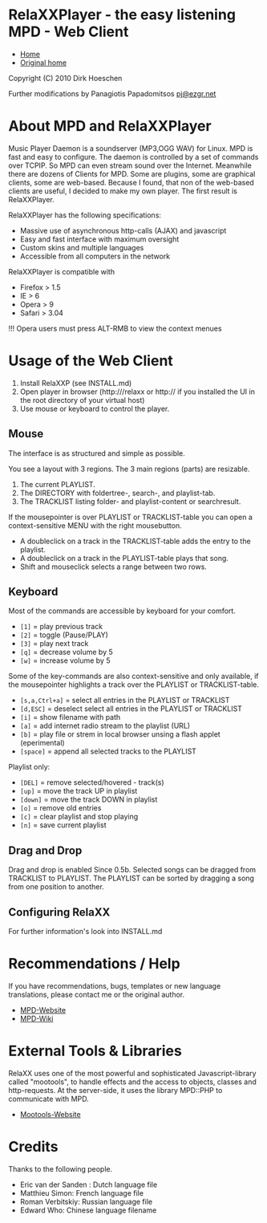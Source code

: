 RelaXXPlayer - the easy listening MPD - Web Client
==================================================

* [Home](https://github.com/priestjim/relaxx)
* [Original home](http://relaxx.dirk-hoeschen.de)

Copyright (C) 2010 Dirk Hoeschen

Further modifications by Panagiotis Papadomitsos <pj@ezgr.net>

About MPD and RelaXXPlayer
==========================

Music Player Daemon is a soundserver (MP3,OGG WAV) for Linux. MPD is fast and easy to configure. The daemon is controlled by a set of commands over TCPIP. So MPD can even stream sound over the Internet. Meanwhile there are dozens of Clients for MPD. Some are plugins, some are graphical clients, some are web-based. Because I found, that non of
the web-based clients are useful, I decided to make my own player. The first result is RelaXXPlayer.

RelaXXPlayer has the following specifications:

* Massive use of asynchronous http-calls (AJAX) and javascript
* Easy and fast interface with maximum oversight
* Custom skins and multiple languages
* Accessible from all computers in the network

RelaXXPlayer is compatible with

* Firefox > 1.5 
* IE > 6 
* Opera > 9 
* Safari > 3.04

!!! Opera users must press ALT-RMB to view the context menues

Usage of the Web Client
=======================

1. Install RelaXXP (see INSTALL.md)
2. Open player in browser (http://<your-server>/relaxx or http://<your-server> if you installed the UI in the root directory of your virtual host)
3. Use mouse or keyboard to control the player.

## Mouse

The interface is as structured and simple as possible.

You see a layout with 3 regions. The 3 main regions (parts) are resizable.

1. The current PLAYLIST.
2. The DIRECTORY with foldertree-, search-, and playlist-tab.
3. The TRACKLIST listing folder- and playlist-content or searchresult.

If the mousepointer is over PLAYLIST or TRACKLIST-table you can open a context-sensitive MENU with the right mousebutton.

* A doubleclick on a track in the TRACKLIST-table adds the entry to the playlist.
* A doubleclick on a track in the PLAYLIST-table plays that song.
* Shift and mouseclick selects a range between two rows.

## Keyboard

Most of the commands are accessible by keyboard for your comfort.

* `[1]` = play previous track
* `[2]` = toggle (Pause/PLAY)
* `[3]` = play next track
* `[q]` = decrease volume by 5
* `[w]` = increase volume by 5

Some of the key-commands are also context-sensitive and only available, if the mousepointer highlights a track over the PLAYLIST or TRACKLIST-table.

* `[s,a,Ctrl+a]` = select all entries in the PLAYLIST or TRACKLIST
* `[d,ESC]` = deselect select all entries in the PLAYLIST or TRACKLIST
* `[i]` = show filename with path
* `[a]` = add internet radio stream to the playlist (URL)
* `[b]` = play file or strem in local browser unsing a flash applet (eperimental)
* `[space]` = append all selected tracks to the PLAYLIST

Playlist only:

* `[DEL]` = remove selected/hovered - track(s)
* `[up]` = move the track UP in playlist
* `[down]` = move the track DOWN in playlist
* `[o]` = remove old entries 
* `[c]` = clear playlist and stop playing
* `[n]` = save current playlist

## Drag and Drop

Drag and drop is enabled Since 0.5b. Selected songs can be dragged from TRACKLIST to PLAYLIST. The PLAYLIST can be sorted by dragging a song from one position to another.

## Configuring RelaXX

For further information's look into INSTALL.md

Recommendations / Help
======================

If you have recommendations, bugs, templates or new language translations, please contact me or the original author.

* [MPD-Website](http://www.musicpd.org)
* [MPD-Wiki](http://mpd.wikia.com/wiki/Main_Page)

External Tools & Libraries
==========================

RelaXX uses one of the most powerful and sophisticated Javascript-library called "mootools", to handle effects and the access to objects, classes and http-requests. At the server-side, it uses the library MPD::PHP to communicate with MPD.

* [Mootools-Website](http://mootools.net)

Credits
=======

Thanks to the following people.

* Eric van der Sanden : Dutch language file
* Matthieu Simon: French language file
* Roman Verbitskiy: Russian language file
* Edward Who: Chinese language filename
